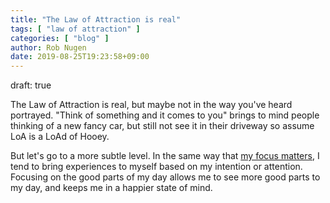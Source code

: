 ```yaml
---
title: "The Law of Attraction is real"
tags: [ "law of attraction" ]
categories: [ "blog" ]
author: Rob Nugen
date: 2019-08-25T19:23:58+09:00
---
```


draft: true

The Law of Attraction is real, but maybe not in the way you've heard
portrayed.  "Think of something and it comes to you" brings to mind
people thinking of a new fancy car, but still not see it in their
driveway so assume LoA is a LoAd of Hooey.

But let's go to a more subtle level.  In the same way that
[my focus matters](/blog/2019/07/08/my-focus-matters/), I tend to
bring experiences to myself based on my intention or attention.
Focusing on the good parts of my day allows me to see more good parts
to my day, and keeps me in a happier state of mind.

